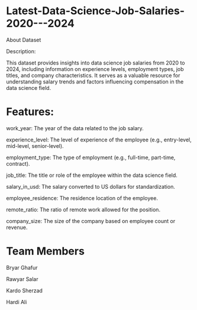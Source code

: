 
# Latest-Data-Science-Job-Salaries-2020---2024
 About Dataset

Description:

This dataset provides insights into data science job salaries from 2020 to 2024, including information on experience levels, employment types, job titles, and company characteristics. It serves as a valuable resource for understanding salary trends and factors influencing compensation in the data science field.

# Features:
work_year: The year of the data related to the job salary.

experience_level: The level of experience of the employee (e.g., entry-level, mid-level, senior-level).

employment_type: The type of employment (e.g., full-time, part-time, contract).

job_title: The title or role of the employee within the data science field.

salary_in_usd: The salary converted to US dollars for standardization.

employee_residence: The residence location of the employee.

remote_ratio: The ratio of remote work allowed for the position.

company_size: The size of the company based on employee count or revenue.

# Team Members 
Bryar Ghafur

Rawyar Salar 

Kardo Sherzad

Hardi Ali
